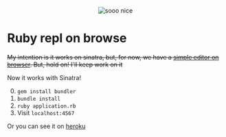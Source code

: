 <p align="center">
<img src="https://media.giphy.com/media/3oEjI5VtIhHvK37WYo/giphy.gif" alt="sooo nice" />
</p>

# Ruby repl on browse

~~My intention is it works on sinatra, but, for now, we have a [simple editor on browser](https://pacific-gorge-33451.herokuapp.com/). But, hold on! I'll keep work on it~~

Now it works with Sinatra!

0. `gem install bundler`
1. ` bundle install `
2. ` ruby application.rb `
3. Visit ` localhost:4567 `

Or you can see it on [heroku](https://pacific-gorge-33451.herokuapp.com/)

